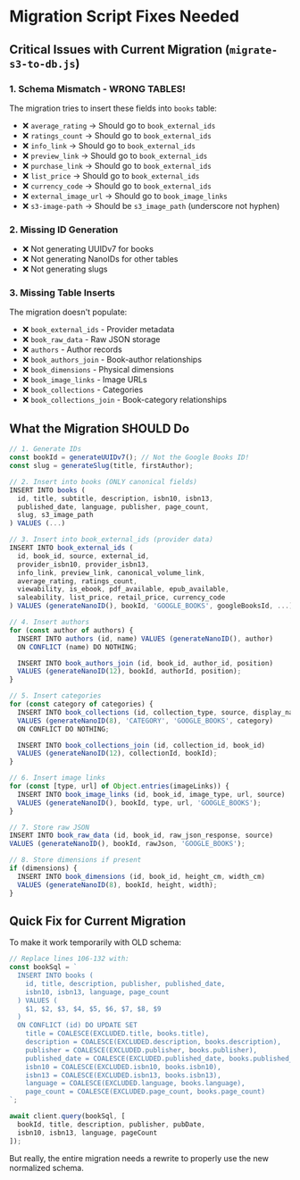 # Migration Script Fixes Needed

## Critical Issues with Current Migration (`migrate-s3-to-db.js`)

### 1. Schema Mismatch - WRONG TABLES!
The migration tries to insert these fields into `books` table:
- ❌ `average_rating` → Should go to `book_external_ids`
- ❌ `ratings_count` → Should go to `book_external_ids`
- ❌ `info_link` → Should go to `book_external_ids`
- ❌ `preview_link` → Should go to `book_external_ids`
- ❌ `purchase_link` → Should go to `book_external_ids`
- ❌ `list_price` → Should go to `book_external_ids`
- ❌ `currency_code` → Should go to `book_external_ids`
- ❌ `external_image_url` → Should go to `book_image_links`
- ❌ `s3-image-path` → Should be `s3_image_path` (underscore not hyphen)

### 2. Missing ID Generation
- ❌ Not generating UUIDv7 for books
- ❌ Not generating NanoIDs for other tables
- ❌ Not generating slugs

### 3. Missing Table Inserts
The migration doesn't populate:
- ❌ `book_external_ids` - Provider metadata
- ❌ `book_raw_data` - Raw JSON storage
- ❌ `authors` - Author records
- ❌ `book_authors_join` - Book-author relationships
- ❌ `book_dimensions` - Physical dimensions
- ❌ `book_image_links` - Image URLs
- ❌ `book_collections` - Categories
- ❌ `book_collections_join` - Book-category relationships

## What the Migration SHOULD Do

```javascript
// 1. Generate IDs
const bookId = generateUUIDv7(); // Not the Google Books ID!
const slug = generateSlug(title, firstAuthor);

// 2. Insert into books (ONLY canonical fields)
INSERT INTO books (
  id, title, subtitle, description, isbn10, isbn13,
  published_date, language, publisher, page_count,
  slug, s3_image_path
) VALUES (...)

// 3. Insert into book_external_ids (provider data)
INSERT INTO book_external_ids (
  id, book_id, source, external_id,
  provider_isbn10, provider_isbn13,
  info_link, preview_link, canonical_volume_link,
  average_rating, ratings_count,
  viewability, is_ebook, pdf_available, epub_available,
  saleability, list_price, retail_price, currency_code
) VALUES (generateNanoID(), bookId, 'GOOGLE_BOOKS', googleBooksId, ...)

// 4. Insert authors
for (const author of authors) {
  INSERT INTO authors (id, name) VALUES (generateNanoID(), author)
  ON CONFLICT (name) DO NOTHING;

  INSERT INTO book_authors_join (id, book_id, author_id, position)
  VALUES (generateNanoID(12), bookId, authorId, position);
}

// 5. Insert categories
for (const category of categories) {
  INSERT INTO book_collections (id, collection_type, source, display_name)
  VALUES (generateNanoID(8), 'CATEGORY', 'GOOGLE_BOOKS', category)
  ON CONFLICT DO NOTHING;

  INSERT INTO book_collections_join (id, collection_id, book_id)
  VALUES (generateNanoID(12), collectionId, bookId);
}

// 6. Insert image links
for (const [type, url] of Object.entries(imageLinks)) {
  INSERT INTO book_image_links (id, book_id, image_type, url, source)
  VALUES (generateNanoID(), bookId, type, url, 'GOOGLE_BOOKS');
}

// 7. Store raw JSON
INSERT INTO book_raw_data (id, book_id, raw_json_response, source)
VALUES (generateNanoID(), bookId, rawJson, 'GOOGLE_BOOKS');

// 8. Store dimensions if present
if (dimensions) {
  INSERT INTO book_dimensions (id, book_id, height_cm, width_cm)
  VALUES (generateNanoID(8), bookId, height, width);
}
```

## Quick Fix for Current Migration

To make it work temporarily with OLD schema:

```javascript
// Replace lines 106-132 with:
const bookSql = `
  INSERT INTO books (
    id, title, description, publisher, published_date,
    isbn10, isbn13, language, page_count
  ) VALUES (
    $1, $2, $3, $4, $5, $6, $7, $8, $9
  )
  ON CONFLICT (id) DO UPDATE SET
    title = COALESCE(EXCLUDED.title, books.title),
    description = COALESCE(EXCLUDED.description, books.description),
    publisher = COALESCE(EXCLUDED.publisher, books.publisher),
    published_date = COALESCE(EXCLUDED.published_date, books.published_date),
    isbn10 = COALESCE(EXCLUDED.isbn10, books.isbn10),
    isbn13 = COALESCE(EXCLUDED.isbn13, books.isbn13),
    language = COALESCE(EXCLUDED.language, books.language),
    page_count = COALESCE(EXCLUDED.page_count, books.page_count)
`;

await client.query(bookSql, [
  bookId, title, description, publisher, pubDate,
  isbn10, isbn13, language, pageCount
]);
```

But really, the entire migration needs a rewrite to properly use the new normalized schema.